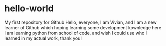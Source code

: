 # hello-world
My first repository for Github
Hello, everyone,
I am Vivian, and I am a new learner of Github which hoping learning some development kownledge here
I am learning python from school of code, and wish I could use who I learned in my actual work, thank you!

